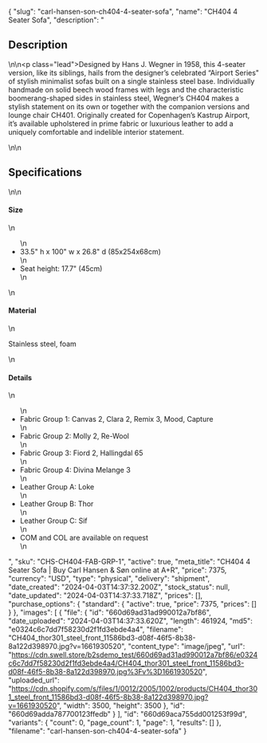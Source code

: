 {
  "slug": "carl-hansen-son-ch404-4-seater-sofa",
  "name": "CH404 4 Seater Sofa",
  "description": "<h2>Description</h2>\n<!-- split -->\n<p class=\"lead\">Designed by Hans J. Wegner in 1958, this 4-seater version, like its siblings, hails from the designer’s celebrated “Airport Series\" of stylish minimalist sofas built on a single stainless steel base. Individually handmade on solid beech wood frames with legs and the characteristic boomerang-shaped sides in stainless steel, Wegner’s CH404 makes a stylish statement on its own or together with the companion versions and lounge chair CH401. Originally created for Copenhagen’s Kastrup Airport, it’s available upholstered in prime fabric or luxurious leather to add a uniquely comfortable and indelible interior statement.</p>\n<!-- split -->\n<h2>Specifications</h2>\n<!-- split -->\n<h4>Size</h4>\n<ul>\n<li>33.5\" h x 100\" w x 26.8\" d (85x254x68cm)</li>\n<li>Seat height: 17.7\" (45cm)</li>\n</ul>\n<h4>Material</h4>\n<p>Stainless steel, foam</p>\n<h4>Details</h4>\n<ul>\n<li>Fabric Group 1: Canvas 2, Clara 2, Remix 3, Mood, Capture</li>\n<li>Fabric Group 2: Molly 2, Re-Wool</li>\n<li>Fabric Group 3: Fiord 2, Hallingdal 65</li>\n<li>Fabric Group 4: Divina Melange 3</li>\n<li>Leather Group A: Loke</li>\n<li>Leather Group B: Thor</li>\n<li>Leather Group C: Sif</li>\n<li>COM and COL are available on request</li>\n</ul>",
  "sku": "CHS-CH404-FAB-GRP-1",
  "active": true,
  "meta_title": "CH404 4 Seater Sofa | Buy Carl Hansen & Søn online at A+R",
  "price": 7375,
  "currency": "USD",
  "type": "physical",
  "delivery": "shipment",
  "date_created": "2024-04-03T14:37:32.200Z",
  "stock_status": null,
  "date_updated": "2024-04-03T14:37:33.718Z",
  "prices": [],
  "purchase_options": {
    "standard": {
      "active": true,
      "price": 7375,
      "prices": []
    }
  },
  "images": [
    {
      "file": {
        "id": "660d69ad31ad990012a7bf86",
        "date_uploaded": "2024-04-03T14:37:33.620Z",
        "length": 461924,
        "md5": "e0324c6c7dd7f58230d2f1fd3ebde4a4",
        "filename": "CH404_thor301_steel_front_11586bd3-d08f-46f5-8b38-8a122d398970.jpg?v=1661930520",
        "content_type": "image/jpeg",
        "url": "https://cdn.swell.store/b2sdemo_test/660d69ad31ad990012a7bf86/e0324c6c7dd7f58230d2f1fd3ebde4a4/CH404_thor301_steel_front_11586bd3-d08f-46f5-8b38-8a122d398970.jpg%3Fv%3D1661930520",
        "uploaded_url": "https://cdn.shopify.com/s/files/1/0012/2005/1002/products/CH404_thor301_steel_front_11586bd3-d08f-46f5-8b38-8a122d398970.jpg?v=1661930520",
        "width": 3500,
        "height": 3500
      },
      "id": "660d69adda787700123ffedb"
    }
  ],
  "id": "660d69aca755dd001253f99d",
  "variants": {
    "count": 0,
    "page_count": 1,
    "page": 1,
    "results": []
  },
  "filename": "carl-hansen-son-ch404-4-seater-sofa"
}